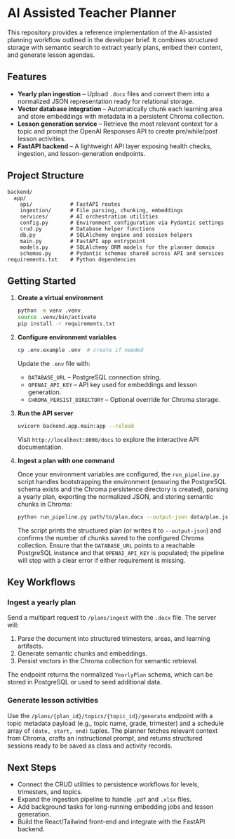 # AI Assisted Teacher Planner

This repository provides a reference implementation of the AI-assisted planning workflow
outlined in the developer brief. It combines structured storage with semantic search to
extract yearly plans, embed their content, and generate lesson agendas.

## Features

- **Yearly plan ingestion** – Upload `.docx` files and convert them into a normalized JSON
  representation ready for relational storage.
- **Vector database integration** – Automatically chunk each learning area and store
  embeddings with metadata in a persistent Chroma collection.
- **Lesson generation service** – Retrieve the most relevant context for a topic and prompt
  the OpenAI Responses API to create pre/while/post lesson activities.
- **FastAPI backend** – A lightweight API layer exposing health checks, ingestion, and
  lesson-generation endpoints.

## Project Structure

```text
backend/
  app/
    api/            # FastAPI routes
    ingestion/      # File parsing, chunking, embeddings
    services/       # AI orchestration utilities
    config.py       # Environment configuration via Pydantic settings
    crud.py         # Database helper functions
    db.py           # SQLAlchemy engine and session helpers
    main.py         # FastAPI app entrypoint
    models.py       # SQLAlchemy ORM models for the planner domain
    schemas.py      # Pydantic schemas shared across API and services
requirements.txt    # Python dependencies
```

## Getting Started

1. **Create a virtual environment**

   ```bash
   python -m venv .venv
   source .venv/bin/activate
   pip install -r requirements.txt
   ```

2. **Configure environment variables**

   ```bash
   cp .env.example .env  # create if needed
   ```

   Update the `.env` file with:

   - `DATABASE_URL` – PostgreSQL connection string.
   - `OPENAI_API_KEY` – API key used for embeddings and lesson generation.
   - `CHROMA_PERSIST_DIRECTORY` – Optional override for Chroma storage.

3. **Run the API server**

   ```bash
   uvicorn backend.app.main:app --reload
   ```

   Visit `http://localhost:8000/docs` to explore the interactive API documentation.

4. **Ingest a plan with one command**

   Once your environment variables are configured, the `run_pipeline.py` script handles
   bootstrapping the environment (ensuring the PostgreSQL schema exists and the Chroma
   persistence directory is created), parsing a yearly plan, exporting the normalized
   JSON, and storing semantic chunks in Chroma:

   ```bash
   python run_pipeline.py path/to/plan.docx --output-json data/plan.json
   ```

   The script prints the structured plan (or writes it to `--output-json`) and confirms the
   number of chunks saved to the configured Chroma collection. Ensure that the
   `DATABASE_URL` points to a reachable PostgreSQL instance and that `OPENAI_API_KEY` is
   populated; the pipeline will stop with a clear error if either requirement is missing.

## Key Workflows

### Ingest a yearly plan

Send a multipart request to `/plans/ingest` with the `.docx` file. The server will:

1. Parse the document into structured trimesters, areas, and learning artifacts.
2. Generate semantic chunks and embeddings.
3. Persist vectors in the Chroma collection for semantic retrieval.

The endpoint returns the normalized `YearlyPlan` schema, which can be stored in PostgreSQL
or used to seed additional data.

### Generate lesson activities

Use the `/plans/{plan_id}/topics/{topic_id}/generate` endpoint with a topic metadata payload
(e.g., topic name, grade, trimester) and a schedule array of `(date, start, end)` tuples.
The planner fetches relevant context from Chroma, crafts an instructional prompt, and
returns structured sessions ready to be saved as class and activity records.

## Next Steps

- Connect the CRUD utilities to persistence workflows for levels, trimesters, and topics.
- Expand the ingestion pipeline to handle `.pdf` and `.xlsx` files.
- Add background tasks for long-running embedding jobs and lesson generation.
- Build the React/Tailwind front-end and integrate with the FastAPI backend.
